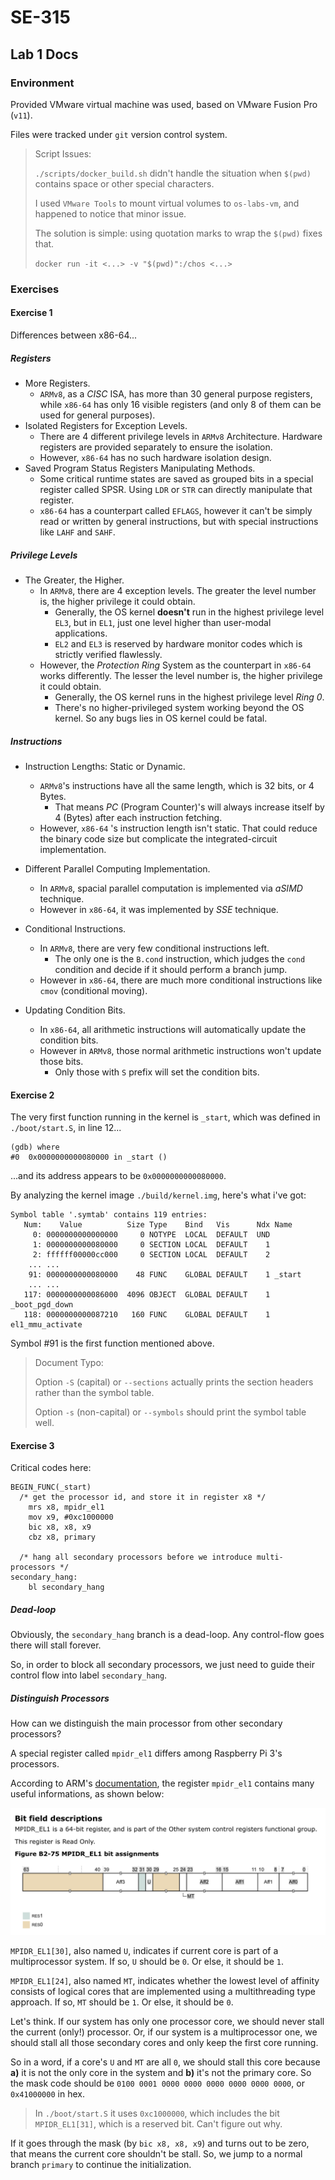 # SE-315

## Lab 1 Docs

### Environment

Provided VMware virtual machine was used, based on VMware Fusion Pro (`v11`).

Files were tracked under `git` version control system.

> Script Issues:
>
> `./scripts/docker_build.sh` didn't handle the situation when `$(pwd)` contains space or other special characters.
>
> I used `VMware Tools` to mount virtual volumes to `os-labs-vm`, and happened to notice that minor issue.
>
> The solution is simple: using quotation marks to wrap the `$(pwd)` fixes that.
>
> `docker run -it <...> -v "$(pwd)":/chos <...>`

### Exercises

#### Exercise 1

Differences between x86-64...

##### Registers

* More Registers.
	* `ARMv8`, as a *CISC* ISA, has more than 30 general purpose registers, while `x86-64` has only 16 visible registers (and only 8 of them can be used for general purposes).
* Isolated Registers for Exception Levels.
	* There are 4 different privilege levels in `ARMv8` Architecture. Hardware registers are provided separately to ensure the isolation.
	* However, `x86-64` has no such hardware isolation design.
* Saved Program Status Registers Manipulating Methods.
	* Some critical runtime states are saved as grouped bits in a special register called SPSR. Using `LDR` or `STR` can directly manipulate that register.
	* `x86-64` has a counterpart called `EFLAGS`, however it can't be simply read or written by general instructions, but with special instructions like `LAHF` and `SAHF`.

##### Privilege Levels

* The Greater, the Higher.
	* In `ARMv8`, there are 4 exception levels. The greater the level number is, the higher privilege it could obtain.
		* Generally, the OS kernel **doesn't** run in the highest privilege level `EL3`, but in `EL1`, just one level higher than user-modal applications.
		* `EL2` and `EL3` is reserved by hardware monitor codes which is strictly verified flawlessly.
	* However, the *Protection Ring* System as the counterpart in `x86-64` works differently.  The lesser the level number is, the higher privilege it could obtain.
		* Generally, the OS kernel runs in the highest privilege level *Ring 0*.
		* There's no higher-privileged system working beyond the OS kernel. So any bugs lies in OS kernel could be fatal.

##### Instructions

* Instruction Lengths: Static or Dynamic.
	* `ARMv8`'s instructions have all the same length, which is 32 bits, or 4 Bytes.
		* That means *PC* (Program Counter)'s will always increase itself by 4 (Bytes) after each instruction fetching.
	* However, `x86-64` 's instruction length isn't static. That could reduce the binary code size but complicate the integrated-circuit implementation.
* Different Parallel Computing Implementation.
	* In `ARMv8`, spacial parallel computation is implemented via *aSIMD* technique.
	* However in `x86-64`, it was implemented by *SSE* technique.

* Conditional Instructions.
	* In `ARMv8`, there are very few conditional instructions left.
		* The only one is the `B.cond` instruction, which judges the `cond` condition and decide if it should perform a branch jump.
	* However in `x86-64`, there are much more conditional instructions like `cmov` (conditional moving).
* Updating Condition Bits.
	* In `x86-64`, all arithmetic instructions will automatically update the condition bits.
	* However in `ARMv8`, those normal arithmetic instructions won't update those bits.
		* Only those with `S` prefix will set the condition bits.

#### Exercise 2

The very first function running in the kernel is `_start`, which was defined in `./boot/start.S`, in line 12...

```
(gdb) where
#0  0x0000000000080000 in _start ()
```

...and its address appears to be `0x0000000000080000`.

By analyzing the kernel image `./build/kernel.img`, here's what i've got:

```
Symbol table '.symtab' contains 119 entries:
   Num:    Value          Size Type    Bind   Vis      Ndx Name
     0: 0000000000000000     0 NOTYPE  LOCAL  DEFAULT  UND 
     1: 0000000000080000     0 SECTION LOCAL  DEFAULT    1 
     2: ffffff00000cc000     0 SECTION LOCAL  DEFAULT    2 
	... ...
    91: 0000000000080000    48 FUNC    GLOBAL DEFAULT    1 _start
	... ...
   117: 0000000000086000  4096 OBJECT  GLOBAL DEFAULT    1 _boot_pgd_down
   118: 0000000000087210   160 FUNC    GLOBAL DEFAULT    1 el1_mmu_activate

```

Symbol #91 is the first function mentioned above.

> Document Typo:
>
> Option `-S` (capital) or `--sections` actually prints the section headers rather than the symbol table.
>
> Option `-s` (non-capital) or `--symbols` should print the symbol table well.

#### Exercise 3

Critical codes here:

```assembly
BEGIN_FUNC(_start)
  /* get the processor id, and store it in register x8 */
	mrs	x8, mpidr_el1
	mov	x9, #0xc1000000
	bic	x8, x8, x9
	cbz	x8, primary

  /* hang all secondary processors before we introduce multi-processors */
secondary_hang:
	bl secondary_hang
```

##### Dead-loop

Obviously, the `secondary_hang` branch is a dead-loop. Any control-flow goes there will stall forever.

So, in order to block all secondary processors, we just need to guide their control flow into label `secondary_hang`.

##### Distinguish Processors

How can we distinguish the main processor from other secondary processors?

A special register called `mpidr_el1` differs among Raspberry Pi 3's processors.

According to ARM's [documentation](http://infocenter.arm.com/help/index.jsp?topic=/com.arm.doc.101111_0101_04_en/lau1443447573920.html), the register `mpidr_el1` contains many useful informations, as shown below:

![image-20200322190002598](report.assets/image-20200322190002598.png)

`MPIDR_EL1[30]`, also named `U`, indicates if current core is part of a multiprocessor system. If so, `U` should be `0`. Or else, it should be `1`.

`MPIDR_EL1[24]`, also named `MT`, indicates whether the lowest level of affinity consists of logical cores that are implemented using a multithreading type approach. If so, `MT` should be `1`. Or else, it should be `0`.

Let's think. If our system has only one processor core, we should never stall the current (only!) processor. Or, if our system is a multiprocessor one, we should stall all those secondary cores and only keep the first core running.

So in a word, if a core's `U` and `MT` are all `0`, we should stall this core because **a)** it is not the only core in the system and **b)** it's not the primary core. So the mask code should be `0100 0001 0000 0000 0000 0000 0000 0000`, or `0x41000000` in hex.

> In `./boot/start.S` it uses `0xc1000000`, which includes the bit `MPIDR_EL1[31]`, which is a reserved bit. Can't figure out why.

If it goes through the mask (by `bic x8, x8, x9`) and turns out to be zero, that means the current core shouldn't be stall. So, we jump to a normal branch `primary` to continue the initialization.